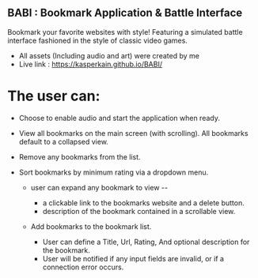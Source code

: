 ## BABI : Bookmark Application & Battle Interface

Bookmark your favorite websites with style!
Featuring a simulated battle interface fashioned in the style of classic video games.

- All assets (Including audio and art) were created by me
- Live link : https://kasperkain.github.io/BABI/

# The user can:

- Choose to enable audio and start the application when ready.
- View all bookmarks on the main screen (with scrolling). All bookmarks default to a collapsed view.
- Remove any bookmarks from the list.
- Sort bookmarks by minimum rating via a dropdown menu.

  - user can expand any bookmark to view --

    - a clickable link to the bookmarks website and a delete button.
    - description of the bookmark contained in a scrollable view.

  - Add bookmarks to the bookmark list.
    - User can define a Title, Url, Rating, And optional description for the bookmark.
    - User will be notified if any input fields are invalid, or if a connection error occurs.
